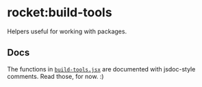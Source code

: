 rocket:build-tools
==================

Helpers useful for working with packages.

Docs
----

The functions in [`build-tools.jsx`]() are documented with jsdoc-style comments. Read those, for now. :)
